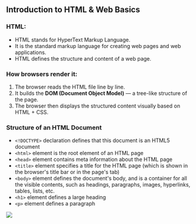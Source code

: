 ## **Introduction to HTML & Web Basics**

### HTML:
* HTML stands for HyperText Markup Language.
* It is the standard markup language for creating web pages and web applications.
* HTML defines the structure and content of a web page.

### **How browsers render it:**

1. The browser reads the HTML file line by line.
2. It builds the **DOM (Document Object Model)** — a tree-like structure of the page.
3. The browser then displays the structured content visually based on HTML + CSS.

###  Structure of an HTML Document
* `<!DOCTYPE>` declaration defines that this document is an HTML5 document
* `<html>` element is the root element of an HTML page
* `<head>` element contains meta information about the HTML page
* `<title>` element specifies a title for the HTML page (which is shown in the browser's title bar or in the page's tab)
* `<body>` element defines the document's body, and is a container for all the visible contents, such as headings, paragraphs, images, hyperlinks, tables, lists, etc.
* `<h1>` element defines a large heading
* `<p>` element defines a paragraph

![](https://github.com/Kamal-jeetkaur/Daily_bash_notes_2025/blob/main/images/html.jpg)
